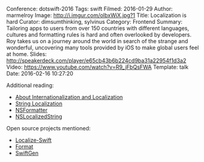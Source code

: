 Conference: dotswift-2016
Tags: swift
Filmed: 2016-01-29
Author: marmelroy
Image: http://i.imgur.com/olbxWiX.jpg?1
Title: Localization is hard
Curator: dimsumthinking, sylvinus
Category: Frontend
Summary: Tailoring apps to users from over 150 countries with different languages, cultures and formatting rules is hard and often overlooked by developers. Roy takes us on a journey around the world in search of the strange and wonderful, uncovering many tools provided by iOS to make global users feel at home.
Slides: http://speakerdeck.com/player/e65cb43b6b224cd9ba31a22954f1d3a2
Video: https://www.youtube.com/watch?v=R9_jFbQsFWA
Template: talk
Date: 2016-02-16 10:27:20


Additional reading:

 - [About Internationalization and Localization](https://developer.apple.com/library/prerelease/ios/documentation/MacOSX/Conceptual/BPInternational/Introduction/Introduction.html)
 - [String Localization](https://www.objc.io/issues/9-strings/string-localization/)
 - [NSFormatter](http://nshipster.com/nsformatter/)
 - [NSLocalized​String](http://nshipster.com/nslocalizedstring/)


Open source projects mentioned:

 - [Localize-Swift](https://github.com/marmelroy/Localize-Swift)
 - [Format](https://github.com/marmelroy/Format)
 - [SwiftGen](https://github.com/AliSoftware/SwiftGen)
